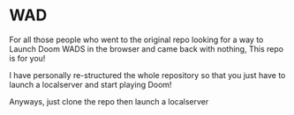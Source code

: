 # WAD 

For all those people who went to the original repo looking for a way to Launch Doom WADS in the browser and came back with nothing, This repo is for you!

I have personally re-structured the whole repository so that you just have to launch a localserver and start playing Doom!

Anyways, just clone the repo then launch a localserver